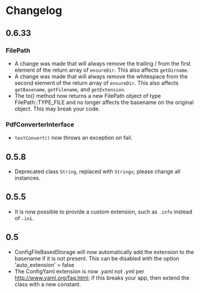 # Changelog

## 0.6.33

### FilePath

* A change was made that will always remove the trailing / from the first element of the return array of `ensureDir`.  This also affects `getDirname`.
* A change was made that will always remove the whitespace from the second element of the return array of `ensureDir`.  This also affects `getBasename`, `getFilename`, and `getExtension`.
* The to() method now returns a new FilePath object of type FilePath::TYPE_FILE and no longer affects the basename on the original object.  This may break your code.

### PdfConverterInterface

* `testConvert()` now throws an exception on fail.


## 0.5.8
* Deprecated class `String`, replaced with `Strings`; please change all instances.

## 0.5.5
* It is now possible to provide a custom extension, such as `.info` instead of `.ini`.

## 0.5
* ConfigFileBasedStorage will now automatically add the extension to the basename if it is not present.  This can be disabled with the option 'auto_extension' = false
* The ConfigYaml extension is now .yaml not .yml per <http://www.yaml.org/faq.html>; if this breaks your app, then extend the class with a new constant.




